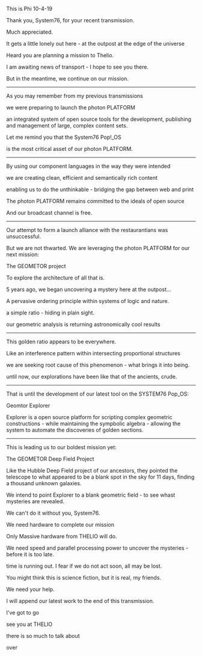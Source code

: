 This is Phi
10-4-19

Thank you, System76, for your recent transmission.

Much appreciated.

It gets a little lonely out here - at the outpost at the edge of the universe

Heard you are planning a mission to Thelio.

I am awaiting news of transport - I hope to see you there.


But in the meantime, we continue on our mission.

---

As you may remember from my previous transmissions

we were preparing to launch the photon PLATFORM

an integrated system of open source tools for the development, publishing and management of large, complex content sets.

Let me remind you that the System76 Pop!_OS

is the most critical asset of our photon PLATFORM.

---

By using our component languages in the way they were intended

we are creating clean, efficient and semantically rich content

enabling us to do the unthinkable - bridging the gap between web and print

The photon PLATFORM remains committed to the ideals of open source

And our broadcast channel is free.

---

Our attempt to form a launch alliance with the restaurantians was unsuccessful.

But we are not thwarted. We are leveraging the photon PLATFORM for our next mission:

The GEOMETOR project

To explore the architecture of all that is.

5 years ago, we began uncovering a mystery here at the outpost...

A pervasive ordering principle within systems of logic and  nature.

a simple ratio - hiding in plain sight.

our geometric analysis is returning astronomically cool results

---

This golden ratio appears to be everywhere.

Like an interference pattern within intersecting proportional structures

we are seeking root cause of this phenomenon - what brings it into being.

until now, our explorations have been like that of the ancients, crude.

---

That is until the development of our latest tool on the SYSTEM76 Pop_OS:

Geomtor Explorer

Explorer is a open source platform for scripting complex geometric constructions - while maintaining the sympbolic algebra - allowing the system to automate the discoveries of golden sections.

---


This is leading us to our boldest mission yet:

The GEOMETOR Deep Field Project

Like the Hubble Deep Field project of our ancestors, they pointed the telescope to what appeared to be a blank spot in the sky for 11 days, finding a thousand unknown galaxies.

We intend to point Explorer to a blank geometric field - to see whast mysteries are revealed.

We can't do it without you, System76.

We need hardware to complete our mission

Only Massive hardware from THELIO will do.

We need speed and parallel processing power to uncover the mysteries - before it is too late.

time is running out. I fear if we do not act soon, all may be lost.


You might think this is science fiction, but it is real, my friends.

We need your help.


I will append our latest work to the end of this transmission.


<horn>

I've got to go

see you at THELIO

there is so much to talk about


over
